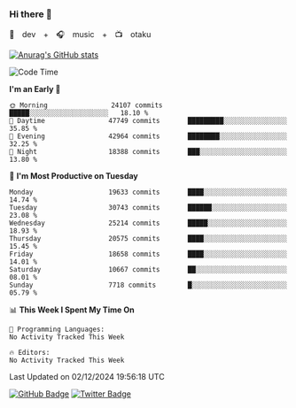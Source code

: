### Hi there 👋

🚀　dev　+　🎧　music　+　📺　otaku


[![Anurag's GitHub stats](https://github-readme-stats.vercel.app/api?username=koheitasaka&count_private=true&show_icons=true&theme=monokai)](https://github.com/koheitasaka/github-readme-stats)

<!--START_SECTION:waka-->
![Code Time](http://img.shields.io/badge/Code%20Time-1%2C161%20hrs%2023%20mins-blue)

**I'm an Early 🐤** 

```text
🌞 Morning                24107 commits       █████░░░░░░░░░░░░░░░░░░░░   18.10 % 
🌆 Daytime                47749 commits       █████████░░░░░░░░░░░░░░░░   35.85 % 
🌃 Evening                42964 commits       ████████░░░░░░░░░░░░░░░░░   32.25 % 
🌙 Night                  18388 commits       ███░░░░░░░░░░░░░░░░░░░░░░   13.80 % 
```
📅 **I'm Most Productive on Tuesday** 

```text
Monday                   19633 commits       ████░░░░░░░░░░░░░░░░░░░░░   14.74 % 
Tuesday                  30743 commits       ██████░░░░░░░░░░░░░░░░░░░   23.08 % 
Wednesday                25214 commits       █████░░░░░░░░░░░░░░░░░░░░   18.93 % 
Thursday                 20575 commits       ████░░░░░░░░░░░░░░░░░░░░░   15.45 % 
Friday                   18658 commits       ████░░░░░░░░░░░░░░░░░░░░░   14.01 % 
Saturday                 10667 commits       ██░░░░░░░░░░░░░░░░░░░░░░░   08.01 % 
Sunday                   7718 commits        █░░░░░░░░░░░░░░░░░░░░░░░░   05.79 % 
```


📊 **This Week I Spent My Time On** 

```text
💬 Programming Languages: 
No Activity Tracked This Week

🔥 Editors: 
No Activity Tracked This Week
```


 Last Updated on 02/12/2024 19:56:18 UTC
<!--END_SECTION:waka-->

[![GitHub Badge](https://img.shields.io/badge/GitHub-100000?style=for-the-badge&logo=github&logoColor=white)](https://github.com/koheitasaka)
[![Twitter Badge](https://img.shields.io/badge/Twitter-1DA1F2?style=for-the-badge&logo=twitter&logoColor=white)](https://twitter.com/sleep_asleep_)
